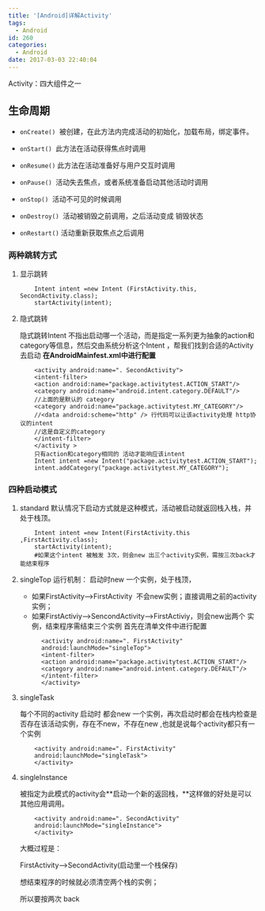 ```yaml
---
title: '[Android]详解Activity'
tags:
  - Android
id: 260
categories:
  - Android
date: 2017-03-03 22:40:04
---
```


Activity：四大组件之一

## 生命周期

- `onCreate()`  被创建，在此方法内完成活动的初始化，加载布局，绑定事件。

- `onStart()`  此方法在活动获得焦点时调用

- `onResume()` 此方法在活动准备好与用户交互时调用

- `onPause()`  活动失去焦点，或者系统准备启动其他活动时调用

- `onStop()`  活动不可见的时候调用

- `onDestroy()`  活动被销毁之前调用，之后活动变成 销毁状态

- `onRestart()` 活动重新获取焦点之后调用

### 两种跳转方式

1. 显示跳转
	```
		Intent intent =new Intent (FirstActivity.this, SecondActivity.class);		startActivity(intent);
	```
2. 隐式跳转

	隐式跳转Intent 不指出启动哪一个活动，而是指定一系列更为抽象的action和category等信息，然后交由系统分析这个Intent ，帮我们找到合适的Activity去启动
	**在AndroidMainfest.xml中进行配置**

	```
		<activity android:name=". SecondActivity">		<intent-filter>		<action android:name="package.activitytest.ACTION_START"/>		<category android:name="android.intent.category.DEFAULT"/>		//上面的是默认的 category		<category android:name="package.activitytest.MY_CATEGORY"/>		//<data android:scheme="http" /> 行代码可以让该activity处理 http协议的intent		//这是自定义的category		</intent-filter>		</activity >		只有action和category相同的 活动才能响应该intent		Intent intent =new Intent("package.activitytest.ACTION_START");		intent.addCategory("package.activitytest.MY_CATEGORY");
	```

### 四种启动模式

1. standard
	默认情况下启动方式就是这种模式，活动被启动就返回栈入栈，并处于栈顶。

	```
		Intent intent =new Intent(FirstActivity.this ,FirstActivity.class);		startActivity(intent);		#如果这个intent 被触发 3次，则会new 出三个activity实例，需按三次back才能结束程序
	```

2. singleTop
	运行机制：
	启动时new 一个实例，处于栈顶，
	- 如果FirstActivity--&gt;FirstActivity  不会new实例；直接调用之前的activity实例；
	- 如果FirstActiviy--&gt;SencondActivity--&gt;FirstActiviy，则会new出两个 实例，结束程序需结束三个实例
	首先在清单文件中进行配置
	```
		  <activity android:name=". FirstActivity"
		  android:launchMode="singleTop">
		  <intent-filter>
		  <action android:name="package.activitytest.ACTION_START"/>
		  <category android:name="android.intent.category.DEFAULT"/>
		  </intent-filter>
		  </activity>
	```
3. singleTask

	每个不同的activity 启动时 都会new 一个实例，再次启动时都会在栈内检查是否存在该活动实例，存在不new，不存在new ,也就是说每个activity都只有一个实例
	```
		<activity android:name=". FirstActivity"		android:launchMode="singleTask">		</activity>
	```
4. singleInstance

	被指定为此模式的activity会**启动一个新的返回栈，**这样做的好处是可以其他应用调用。

	```
		<activity android:name=". SecondActivity"		android:launchMode="singleInstance">		</activity>
	```
	大概过程是：

	FirstActivity--&gt;SecondActivity(启动里一个栈保存)

	想结束程序的时候就必须清空两个栈的实例；

	所以要按两次 back